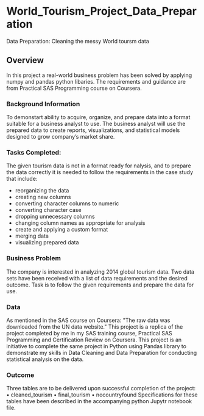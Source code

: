 # World_Tourism_Project_Data_Preparation
Data Preparation: Cleaning the messy World toursm data 
## Overview
In this project a real-world business problem has been solved by applying numpy and pandas python libaries. The requirements and guidance are from Practical SAS Programming course on Coursera.

### Background Information
To demonstart ability to acquire, organize, and prepare data into a format suitable for a business analyst to use. The business analyst will use the prepared data to create reports, visualizations, and statistical models designed to grow company’s market share.

### Tasks Completed:
The given tourism data is not in a format ready for nalysis, and to prepare the data correctly it is needed to follow the requirements in the case study that include:
* reorganizing the data
* creating new columns
* converting character columns to numeric
* converting character case
* dropping unnecessary columns
* changing column names as appropriate for analysis
* create and applying a custom format
* merging data
* visualizing prepared data

### Business Problem
The company is interested in analyzing 2014 global tourism data. Two data sets have been received with a list of data requirements and the desired outcome. Task is to follow the given requirements and prepare the data for use.

### Data
As mentioned in the SAS course on Coursera: "The raw data was downloaded from the UN data website."
This project is a replica of the project completed by me in my SAS training course, Practical SAS Programming and Certification Review on Coursera. This project is an initiative to complete the same project in Python using Pandas library to demonstrate my skills in Data Cleaning and Data Preparation for conducting statistical analysis on the data.

### Outcome
Three tables are to be delivered upon successful completion of the project:
• cleaned_tourism
• final_tourism
• nocountryfound
Specifications for these tables have been described in the accompanying python Jupytr notebook file. 



